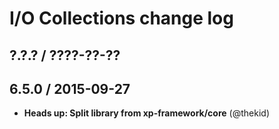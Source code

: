 I/O Collections change log
==========================

## ?.?.? / ????-??-??

## 6.5.0 / 2015-09-27

* **Heads up: Split library from xp-framework/core**
  (@thekid)
